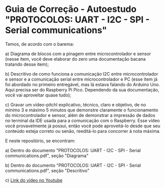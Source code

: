 # Guia de Correção - Autoestudo "PROTOCOLOS: UART - I2C - SPI - Serial communications"

Temos, de acordo com o barema: 

a) Diagrama de blocos com a pinagem entre microcontrolador e sensor (nesse item, você deve elaborar do zero uma documentação bacana tratando desse item);

b) Descritivo de como funciona a comunicação I2C entre microcontrolador e sensor e a comunicação serial entre microcontrolador e PC (esse item já foi abordado no primeiro entregável, mas lá estava falando do Arduino Uno. Aqui precisa ser do Raspberry Pi Pico. Dependendo da sua documentação, você vai aproveitar quase tudo);

c) Gravar um vídeo-pitchl explicativo, técnico, claro e objetivo, de no mínimo 3 e máximo 5 minutos que demonstre claramente o funcionamento do microcontrolador e sensor, além de demonstrar a impressão de dados no terminal da IDE usada para a comunicação com o Raspberry. Esse vídeo você provavelmente já possui, então você pode aproveitá-lo desde que seu conteúdo esteja correto ou senão, reeditá-lo para concorrer à nota máxima.

E neste repositório, se encontram: 

a) Dentro do documento "PROTOCOLOS: UART - I2C - SPI - Serial communications.pdf", seção "Diagrama"

b) Dentro do documento "PROTOCOLOS: UART - I2C - SPI - Serial communications.pdf", seção "Descritivo"

c) [Link do vídeo no Youtube](https://youtu.be/25t6hHkPMUs)
